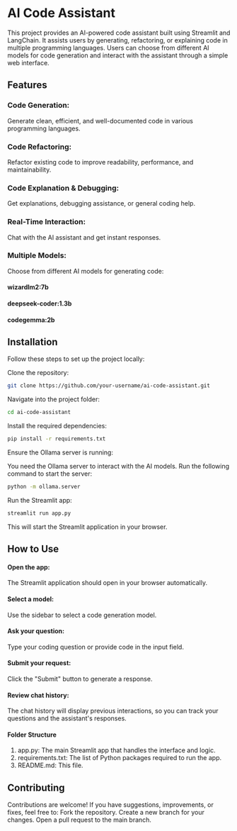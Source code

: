 # AI Code Assistant

This project provides an AI-powered code assistant built using Streamlit and LangChain. It assists users by generating, refactoring, or explaining code in multiple programming languages. Users can choose from different AI models for code generation and interact with the assistant through a simple web interface.

## Features

### Code Generation:

Generate clean, efficient, and well-documented code in various programming languages.

### Code Refactoring:

Refactor existing code to improve readability, performance, and maintainability.

### Code Explanation & Debugging:

Get explanations, debugging assistance, or general coding help.

### Real-Time Interaction:

Chat with the AI assistant and get instant responses.

### Multiple Models:

Choose from different AI models for generating code:

#### wizardlm2:7b

#### deepseek-coder:1.3b

#### codegemma:2b

## Installation

Follow these steps to set up the project locally:

Clone the repository:

```bash
git clone https://github.com/your-username/ai-code-assistant.git
```

Navigate into the project folder:

```bash
cd ai-code-assistant
```

Install the required dependencies:

```bash
pip install -r requirements.txt
```

Ensure the Ollama server is running:

You need the Ollama server to interact with the AI models. Run the following command to start the server:

```bash
python -m ollama.server
```

Run the Streamlit app:

```bash
streamlit run app.py
```

This will start the Streamlit application in your browser.

## How to Use

#### Open the app:

The Streamlit application should open in your browser automatically.

#### Select a model:

Use the sidebar to select a code generation model.

#### Ask your question:

Type your coding question or provide code in the input field.

#### Submit your request:

Click the "Submit" button to generate a response.

#### Review chat history:

The chat history will display previous interactions, so you can track your questions and the assistant's responses.

#### Folder Structure

1. app.py: The main Streamlit app that handles the interface and logic.
2. requirements.txt: The list of Python packages required to run the app.
3. README.md: This file.

## Contributing

Contributions are welcome! If you have suggestions, improvements, or fixes, feel free to:
Fork the repository.
Create a new branch for your changes.
Open a pull request to the main branch.
